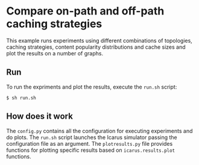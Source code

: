 # Compare on-path and off-path caching strategies

This example runs experiments using different combinations of topologies,
caching strategies, content popularity distributions and cache sizes and plot
the results on a number of graphs.

## Run

To run the expriments and plot the results, execute the `run.sh` script:

    $ sh run.sh

## How does it work

The `config.py` contains all the configuration for executing experiments and
do plots. The `run.sh` script launches the Icarus simulator passing the configuration
file as an argument. The `plotresults.py` file provides functions for plotting
specific results based on `icarus.results.plot` functions.